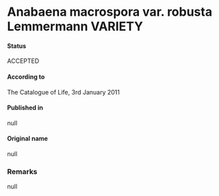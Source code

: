 # Anabaena macrospora var. robusta Lemmermann VARIETY

#### Status
ACCEPTED

#### According to
The Catalogue of Life, 3rd January 2011

#### Published in
null

#### Original name
null

### Remarks
null